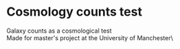 # Cosmology counts test
Galaxy counts as a cosmological test \
Made for master's project at the University of Manchester\
